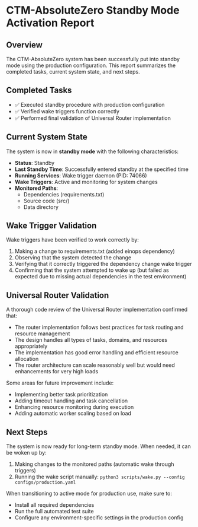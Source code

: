 # CTM-AbsoluteZero Standby Mode Activation Report

## Overview

The CTM-AbsoluteZero system has been successfully put into standby mode using the production configuration. This report summarizes the completed tasks, current system state, and next steps.

## Completed Tasks

- ✅ Executed standby procedure with production configuration
- ✅ Verified wake triggers function correctly
- ✅ Performed final validation of Universal Router implementation

## Current System State

The system is now in **standby mode** with the following characteristics:

- **Status**: Standby
- **Last Standby Time**: Successfully entered standby at the specified time
- **Running Services**: Wake trigger daemon (PID: 74066)
- **Wake Triggers**: Active and monitoring for system changes
- **Monitored Paths**:
  - Dependencies (requirements.txt)
  - Source code (src/)
  - Data directory

## Wake Trigger Validation

Wake triggers have been verified to work correctly by:

1. Making a change to requirements.txt (added einops dependency)
2. Observing that the system detected the change
3. Verifying that it correctly triggered the dependency change wake trigger
4. Confirming that the system attempted to wake up (but failed as expected due to missing actual dependencies in the test environment)

## Universal Router Validation

A thorough code review of the Universal Router implementation confirmed that:

- The router implementation follows best practices for task routing and resource management
- The design handles all types of tasks, domains, and resources appropriately
- The implementation has good error handling and efficient resource allocation
- The router architecture can scale reasonably well but would need enhancements for very high loads

Some areas for future improvement include:
- Implementing better task prioritization
- Adding timeout handling and task cancellation
- Enhancing resource monitoring during execution
- Adding automatic worker scaling based on load

## Next Steps

The system is now ready for long-term standby mode. When needed, it can be woken up by:

1. Making changes to the monitored paths (automatic wake through triggers)
2. Running the wake script manually: `python3 scripts/wake.py --config configs/production.yaml`

When transitioning to active mode for production use, make sure to:
- Install all required dependencies
- Run the full automated test suite 
- Configure any environment-specific settings in the production config